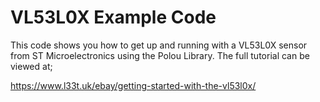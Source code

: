 # VL53L0X Example Code

This code shows you how to get up and running with a VL53L0X sensor from ST Microelectronics using the Polou Library. The full tutorial can be viewed at;

https://www.l33t.uk/ebay/getting-started-with-the-vl53l0x/
